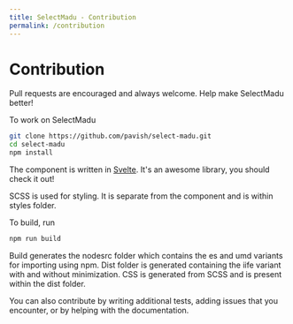 ```yaml
---
title: SelectMadu - Contribution
permalink: /contribution
---
```


# Contribution
Pull requests are encouraged and always welcome. Help make SelectMadu better!

To work on SelectMadu
```bash
git clone https://github.com/pavish/select-madu.git
cd select-madu
npm install
```

The component is written in [Svelte][svelte-url]. 
It's an awesome library, you should check it out!

SCSS is used for styling. It is separate from the component and is within styles folder.  

To build, run
```bash
npm run build
```

Build generates the nodesrc folder which contains the es and umd variants for importing using npm.
Dist folder is generated containing the iife variant with and without minimization.
CSS is generated from SCSS and is present within the dist folder.

You can also contribute by writing additional tests, adding issues that you encounter, or by helping with the documentation.

[svelte-url]: https://svelte.dev/

